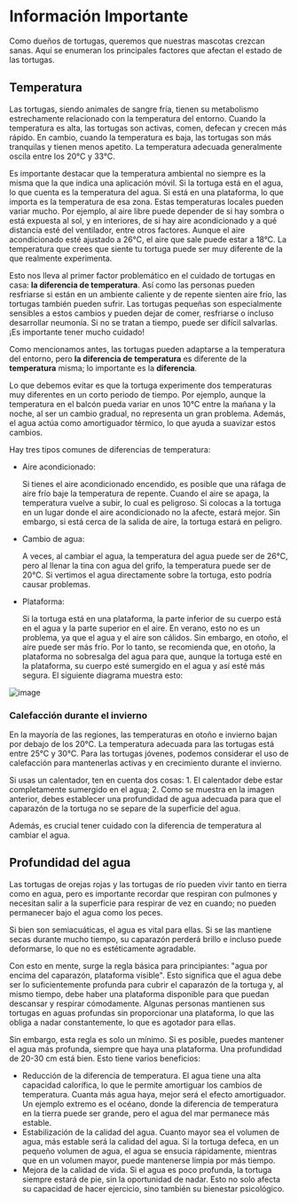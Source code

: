 # Información Importante

Como dueños de tortugas, queremos que nuestras mascotas crezcan sanas. Aquí se enumeran los principales factores que afectan el estado de las tortugas.

## Temperatura

Las tortugas, siendo animales de sangre fría, tienen su metabolismo estrechamente relacionado con la temperatura del entorno. Cuando la temperatura es alta, las tortugas son activas, comen, defecan y crecen más rápido. En cambio, cuando la temperatura es baja, las tortugas son más tranquilas y tienen menos apetito. La temperatura adecuada generalmente oscila entre los 20°C y 33°C.

Es importante destacar que la temperatura ambiental no siempre es la misma que la que indica una aplicación móvil. Si la tortuga está en el agua, lo que cuenta es la temperatura del agua. Si está en una plataforma, lo que importa es la temperatura de esa zona. Estas temperaturas locales pueden variar mucho. Por ejemplo, al aire libre puede depender de si hay sombra o está expuesta al sol, y en interiores, de si hay aire acondicionado y a qué distancia esté del ventilador, entre otros factores. Aunque el aire acondicionado esté ajustado a 26°C, el aire que sale puede estar a 18°C. La temperatura que crees que siente tu tortuga puede ser muy diferente de la que realmente experimenta.

Esto nos lleva al primer factor problemático en el cuidado de tortugas en casa: **la diferencia de temperatura**. Así como las personas pueden resfriarse si están en un ambiente caliente y de repente sienten aire frío, las tortugas también pueden sufrir. Las tortugas pequeñas son especialmente sensibles a estos cambios y pueden dejar de comer, resfriarse o incluso desarrollar neumonía. Si no se tratan a tiempo, puede ser difícil salvarlas. ¡Es importante tener mucho cuidado!

Como mencionamos antes, las tortugas pueden adaptarse a la temperatura del entorno, pero **la diferencia de temperatura** es diferente de la **temperatura** misma; lo importante es la **diferencia**.

Lo que debemos evitar es que la tortuga experimente dos temperaturas muy diferentes en un corto periodo de tiempo. Por ejemplo, aunque la temperatura en el balcón pueda variar en unos 10°C entre la mañana y la noche, al ser un cambio gradual, no representa un gran problema. Además, el agua actúa como amortiguador térmico, lo que ayuda a suavizar estos cambios.

Hay tres tipos comunes de diferencias de temperatura:

- Aire acondicionado:

  Si tienes el aire acondicionado encendido, es posible que una ráfaga de aire frío baje la temperatura de repente. Cuando el aire se apaga, la temperatura vuelve a subir, lo cual es peligroso. Si colocas a la tortuga en un lugar donde el aire acondicionado no la afecte, estará mejor. Sin embargo, si está cerca de la salida de aire, la tortuga estará en peligro.

- Cambio de agua:

  A veces, al cambiar el agua, la temperatura del agua puede ser de 26°C, pero al llenar la tina con agua del grifo, la temperatura puede ser de 20°C. Si vertimos el agua directamente sobre la tortuga, esto podría causar problemas.

- Plataforma:

  Si la tortuga está en una plataforma, la parte inferior de su cuerpo está en el agua y la parte superior en el aire. En verano, esto no es un problema, ya que el agua y el aire son cálidos. Sin embargo, en otoño, el aire puede ser más frío. Por lo tanto, se recomienda que, en otoño, la plataforma no sobresalga del agua para que, aunque la tortuga esté en la plataforma, su cuerpo esté sumergido en el agua y así esté más segura. El siguiente diagrama muestra esto:

![image](https://github.com/user-attachments/assets/a8db0fd5-985b-4c51-8f94-b10c936d1389)

### Calefacción durante el invierno

En la mayoría de las regiones, las temperaturas en otoño e invierno bajan por debajo de los 20°C. La temperatura adecuada para las tortugas está entre 25°C y 30°C. Para las tortugas jóvenes, podemos considerar el uso de calefacción para mantenerlas activas y en crecimiento durante el invierno.

Si usas un calentador, ten en cuenta dos cosas: 1. El calentador debe estar completamente sumergido en el agua; 2. Como se muestra en la imagen anterior, debes establecer una profundidad de agua adecuada para que el caparazón de la tortuga no se separe de la superficie del agua.

Además, es crucial tener cuidado con la diferencia de temperatura al cambiar el agua.

## Profundidad del agua

Las tortugas de orejas rojas y las tortugas de río pueden vivir tanto en tierra como en agua, pero es importante recordar que respiran con pulmones y necesitan salir a la superficie para respirar de vez en cuando; no pueden permanecer bajo el agua como los peces.

Si bien son semiacuáticas, el agua es vital para ellas. Si se las mantiene secas durante mucho tiempo, su caparazón perderá brillo e incluso puede deformarse, lo que no es estéticamente agradable.

Con esto en mente, surge la regla básica para principiantes: "agua por encima del caparazón, plataforma visible". Esto significa que el agua debe ser lo suficientemente profunda para cubrir el caparazón de la tortuga y, al mismo tiempo, debe haber una plataforma disponible para que puedan descansar y respirar cómodamente. Algunas personas mantienen sus tortugas en aguas profundas sin proporcionar una plataforma, lo que las obliga a nadar constantemente, lo que es agotador para ellas.

Sin embargo, esta regla es solo un mínimo. Si es posible, puedes mantener el agua más profunda, siempre que haya una plataforma. Una profundidad de 20-30 cm está bien. Esto tiene varios beneficios:

- Reducción de la diferencia de temperatura. El agua tiene una alta capacidad calorífica, lo que le permite amortiguar los cambios de temperatura. Cuanta más agua haya, mejor será el efecto amortiguador. Un ejemplo extremo es el océano, donde la diferencia de temperatura en la tierra puede ser grande, pero el agua del mar permanece más estable.
- Estabilización de la calidad del agua. Cuanto mayor sea el volumen de agua, más estable será la calidad del agua. Si la tortuga defeca, en un pequeño volumen de agua, el agua se ensucia rápidamente, mientras que en un volumen mayor, puede mantenerse limpia por más tiempo.
- Mejora de la calidad de vida. Si el agua es poco profunda, la tortuga siempre estará de pie, sin la oportunidad de nadar. Esto no solo afecta su capacidad de hacer ejercicio, sino también su bienestar psicológico.
